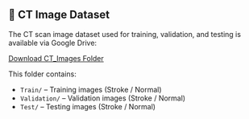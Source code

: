 ## 📂 CT Image Dataset

The CT scan image dataset used for training, validation, and testing is available via Google Drive:

[Download CT_Images Folder](https://drive.google.com/drive/folders/1jQNXy4npUp6VJsmkpkWIDlopd-junDMe?usp=sharing)

This folder contains:
- `Train/` – Training images (Stroke / Normal)
- `Validation/` – Validation images (Stroke / Normal)
- `Test/` – Testing images (Stroke / Normal)

